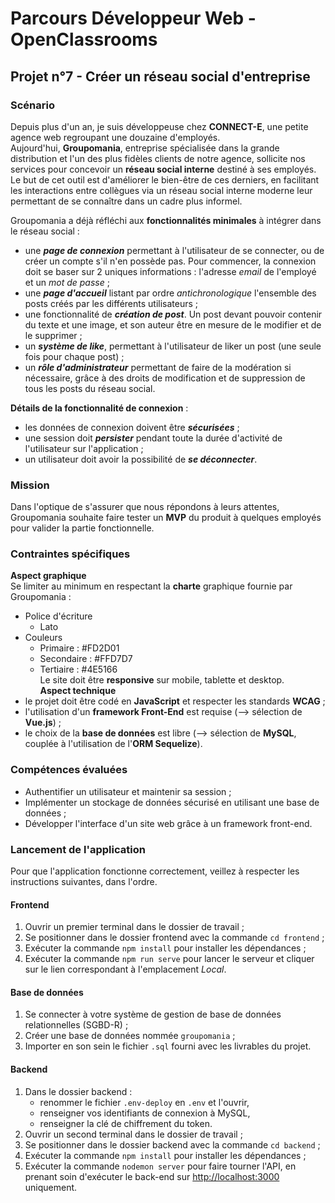 # Parcours Développeur Web - OpenClassrooms #

## Projet n°7 - Créer un réseau social d'entreprise ##

### Scénario ###
Depuis plus d'un an, je suis développeuse chez **CONNECT-E**, une petite agence web regroupant une douzaine d'employés.  
Aujourd'hui, **Groupomania**, entreprise spécialisée dans la grande distribution et l'un des plus fidèles clients de notre agence, sollicite nos services pour concevoir un **réseau social interne** destiné à ses employés.
Le but de cet outil est d'améliorer le bien-être de ces derniers, en facilitant les interactions entre collègues via un réseau social interne moderne leur permettant de se connaître dans un cadre plus informel.    

Groupomania a déjà réfléchi aux **fonctionnalités minimales** à intégrer dans le réseau social :
- une **_page de connexion_** permettant à l'utilisateur de se connecter, ou de créer un compte s'il n'en possède pas. Pour commencer, la connexion doit se baser sur 2 uniques informations : l'adresse *email* de l'employé et un *mot de passe* ;
- une **_page d'accueil_** listant par ordre *antichronologique* l'ensemble des posts créés par les différents utilisateurs ;
- une fonctionnalité de **_création de post_**. Un post devant pouvoir contenir du texte et une image, et son auteur être en mesure de le modifier et de le supprimer ;
- un **_système de like_**, permettant à l'utilisateur de liker un post (une seule fois pour chaque post) ;
- un **_rôle d'administrateur_** permettant de faire de la modération si nécessaire, grâce à des droits de modification et de suppression de tous les posts du réseau social.    

**Détails de la fonctionnalité de connexion** : 
- les données de connexion doivent être **_sécurisées_** ;   
- une session doit **_persister_** pendant toute la durée d'activité de l'utilisateur sur l'application ;
- un utilisateur doit avoir la possibilité de **_se déconnecter_**.

### Mission ###
Dans l'optique de s'assurer que nous répondons à leurs attentes, Groupomania souhaite faire tester un **MVP** du produit à quelques employés pour valider la partie fonctionnelle.  

### Contraintes spécifiques ###
**Aspect graphique**   
Se limiter au minimum en respectant la **charte** graphique fournie par Groupomania :
- Police d'écriture
  * Lato
- Couleurs
  * Primaire : #FD2D01 
  * Secondaire : #FFD7D7
  * Tertiaire : #4E5166     
Le site doit être **responsive** sur mobile, tablette et desktop.      
**Aspect technique**   
- le projet doit être codé en **JavaScript** et respecter les standards **WCAG** ;
- l'utilisation d'un **framework Front-End** est requise (--> sélection de **Vue.js**) ;
- le choix de la **base de données** est libre (--> sélection de **MySQL**, couplée à l'utilisation de l'**ORM Sequelize**).

### Compétences évaluées ###
- Authentifier un utilisateur et maintenir sa session ;
- Implémenter un stockage de données sécurisé en utilisant une base de données ;
- Développer l'interface d'un site web grâce à un framework front-end.

### Lancement de l'application ###
Pour que l'application fonctionne correctement, veillez à respecter les instructions suivantes, dans l'ordre.
#### Frontend ####
1. Ouvrir un premier terminal dans le dossier de travail ;
2. Se positionner dans le dossier frontend avec la commande `cd frontend` ;
3. Exécuter la commande `npm install` pour installer les dépendances ;
4. Exécuter la commande `npm run serve` pour lancer le serveur et cliquer sur le lien correspondant à l'emplacement *Local*.  
#### Base de données ####
1. Se connecter à votre système de gestion de base de données relationnelles (SGBD-R) ;
2. Créer une base de données nommée `groupomania` ;
3. Importer en son sein le fichier `.sql` fourni avec les livrables du projet.
#### Backend ####
1. Dans le dossier backend :
   - renommer le fichier `.env-deploy` en `.env` et l'ouvrir,
   - renseigner vos identifiants de connexion à MySQL,
   - renseigner la clé de chiffrement du token.
2. Ouvrir un second terminal dans le dossier de travail ;
3. Se positionner dans le dossier backend avec la commande `cd backend` ;
4. Exécuter la commande `npm install` pour installer les dépendances ;
5. Exécuter la commande `nodemon server` pour faire tourner l'API, en prenant soin d'exécuter le back-end sur <http://localhost:3000> uniquement.